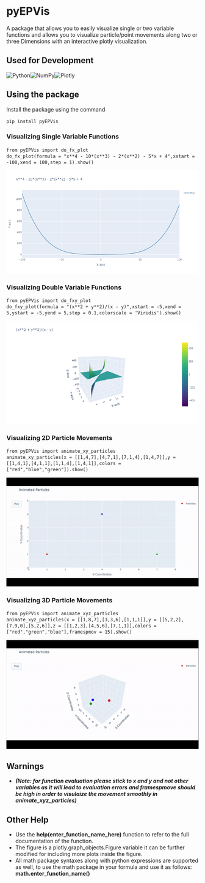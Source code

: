# pyEPVis
A package that allows you to easily visualize single or two variable functions and allows you to visualize particle/point movements along two or three Dimensions with an interactive plotly visualization.

## Used for Development
![Python](https://img.shields.io/badge/Python-FFD43B?style=for-the-badge&logo=python&logoColor=blue)![NumPy](https://img.shields.io/badge/Numpy-777BB4?style=for-the-badge&logo=numpy&logoColor=white)![Plotly](https://img.shields.io/badge/Plotly-239120?style=for-the-badge&logo=plotly&logoColor=white)

## Using the package

Install the package using the command
```
pip install pyEPVis
```
### Visualizing Single Variable Functions
```
from pyEPVis import do_fx_plot
do_fx_plot(formula = "x**4 - 10*(x**3) - 2*(x**2) - 5*x + 4",xstart = -100,xend = 100,step = 1).show()
```
![plotfx](pkgWork/plotfx.png)

### Visualizing Double Variable Functions
```
from pyEPVis import do_fxy_plot
do_fxy_plot(formula = "(x**2 + y**2)/(x - y)",xstart = -5,xend = 5,ystart = -5,yend = 5,step = 0.1,colorscale = 'Viridis').show()
```
![plotfx](pkgWork/plotfxy.png)

### Visualizing 2D Particle Movements
```
from pyEPVis import animate_xy_particles
animate_xy_particles(x = [[1,4,7],[4,7,1],[7,1,4],[1,4,7]],y = [[1,4,1],[4,1,1],[1,1,4],[1,4,1]],colors = ["red","blue","green"]).show()
```
![vis2D](pkgWork/vis2D.gif)

### Visualizing 3D Particle Movements
```
from pyEPVis import animate_xyz_particles
animate_xyz_particles(x = [[1,8,7],[3,3,6],[1,1,1]],y = [[5,2,2],[7,9,0],[5,2,6]],z = [[1,2,3],[4,5,6],[7,1,1]],colors = ["red","green","blue"],framespmov = 15).show()
```
![vis3D](pkgWork/vis3D.gif)

## Warnings
* ***(Note: for function evaluation please stick to x and y and not other variables as it will lead to evaluation errors and framespmove should be high in order to visulaize the movement smoothly in animate_xyz_particles)***

## Other Help
* Use the **help(enter_function_name_here)** function to refer to the full documentation of the function.
* The figure is a plotly.graph_objects.Figure variable it can be further modified for including more plots inside the figure.
* All math package syntaxes along with python expressions are supported as well, to use the math package in your formula and use it as follows: **math.enter_function_name()**